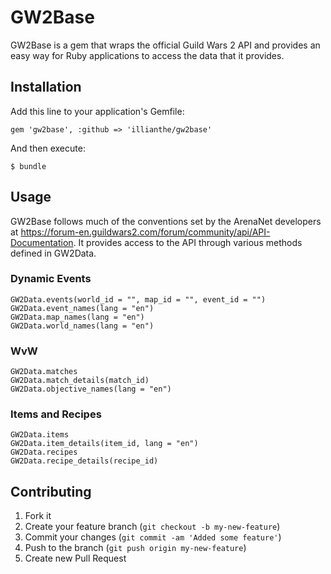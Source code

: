 # GW2Base

GW2Base is a gem that wraps the official Guild Wars 2 API and provides an easy way for Ruby applications to access the data that it provides.

## Installation

Add this line to your application's Gemfile:

    gem 'gw2base', :github => 'illianthe/gw2base'

And then execute:

    $ bundle

## Usage

GW2Base follows much of the conventions set by the ArenaNet developers at https://forum-en.guildwars2.com/forum/community/api/API-Documentation.
It provides access to the API through various methods defined in GW2Data.

### Dynamic Events
    GW2Data.events(world_id = "", map_id = "", event_id = "")
    GW2Data.event_names(lang = "en")
    GW2Data.map_names(lang = "en")
    GW2Data.world_names(lang = "en")

### WvW
    GW2Data.matches
    GW2Data.match_details(match_id)
    GW2Data.objective_names(lang = "en")

### Items and Recipes
    GW2Data.items
    GW2Data.item_details(item_id, lang = "en")
    GW2Data.recipes
    GW2Data.recipe_details(recipe_id)

## Contributing

1. Fork it
2. Create your feature branch (`git checkout -b my-new-feature`)
3. Commit your changes (`git commit -am 'Added some feature'`)
4. Push to the branch (`git push origin my-new-feature`)
5. Create new Pull Request
